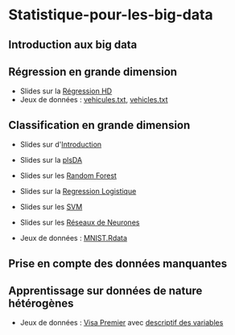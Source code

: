 # Statistique-pour-les-big-data

## Introduction aux big data

## Régression en grande dimension

- Slides sur la <a href="Regression-HD.pdf" target="new">Régression HD</a>
- Jeux de données : <a href="vehicules.txt" target="new">vehicules.txt</a>, <a href="vehicles.txt" target="new">vehicles.txt</a></p>

## Classification en grande dimension

- Slides sur d'<a href="Classification-intro.pdf" target="new">Introduction</a>
- Slides sur la <a href="Classification-plsDA.pdf" target="new">plsDA</a>
- Slides sur les <a href="Classification-randomForest.pdf" target="new">Random Forest</a>
- Slides sur la <a href="Classification-RegressionLogistique.pdf" target="new">Regression Logistique</a>
- Slides sur les <a href="Classification-SVM.pdf" target="new">SVM</a>
- Slides sur les <a href="ReseauxDeNeurones.pdf" target="new">Réseaux de Neurones</a>

- Jeux de données : <a href="MNIST.Rdata" target="new">MNIST.Rdata</a>

## Prise en compte des données manquantes

## Apprentissage sur données de nature hétérogènes

- Jeux de données : <a href="VisaPremier.txt" target="new">Visa Premier</a> avec <a href="VisaPremier.pdf" target="new">descriptif des variables</a>




